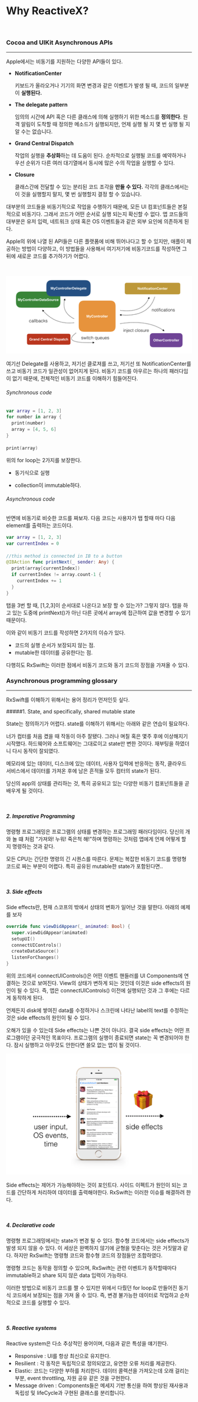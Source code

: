 Why ReactiveX?
=======
<br/>

### Cocoa and UIKit Asynchronous APIs

--------------

Apple에서는 비동기를 지원하는 다양한 API들이 있다.

- **NotificationCenter**

  키보드가 올라오거나 기기의 화면 변경과 같은 이벤트가 발생 될 때, 코드의 일부분이 **실행된다.**

- **The delegate pattern**

  임의의 시간에 API 혹은 다른 클래스에 의해 실행하기 위한 메소드를 **정의한다**. 원격 알림이 도착할 때 정의한 메소드가 실행되지만, 언제 실행 될 지 몇 번 실행 될 지 알 수는 없습니다.

- **Grand Central Dispatch**

  작업의 실행을 **추상화**하는 데 도움이 된다. 순차적으로 실행될 코드를 예약하거나 우선 순위가 다른 여러 대기열에서 동시에 많은 수의 작업을 실행할 수 있다.

- **Closure**

  클래스간에 전달할 수 있는 분리된 코드 조각을 **만들 수 있다.** 각각의 클래스에서는 이 것을 실행할지 말지, 몇 번 실행할지 결정 할 수 있습니다.

대부분의 코드들을 비동기적으로 작업을 수행하기 때문에, 모든 UI 컴포넌트들은 본질적으로 비동기다.  그래서 코드가 어떤 순서로 실행 되는지 확신할 수 없다.  앱 코드들의 대부분은 유저 입력,  네트워크 상태 혹은 OS 이벤트들과 같은 외부 요인에 의존하게 된다. 

Apple의 위에 나열 된 API들은 다른 플랫폼에 비해 뛰어나다고 할 수 있지만, 애플이 제공하는 방법이 다양하고, 이 방법들을 사용해서 여기저기에 비동기코드를 작성하면 그 뒤에 새로운 코드를 추가하기가 어렵다.

<br/>

![complex](./images/complexApple.png)

여기선 Delegate를 사용하고, 저기선 클로져를 쓰고, 저기선 또 NotificationCenter를 쓰고 비동기 코드가 일관성이 없어지게 된다. 비동기 코드를 아우르는 하나의 패러다임이 없기 때문에, 전체적인 비동기 코드를 이해하기 힘들어진다.



###### Synchronous code

~~~swift
var array = [1, 2, 3]
for number in array {
  print(number)
  array = [4, 5, 6]
}

print(array)
~~~

위의 for loop는 2가지를 보장한다. 

- 동기식으로 실행

- collection이 immutable하다.


###### Asynchronous code

반면에 비동기로 비슷한 코드를 짜보자. 
다음 코드는 사용자가 탭 할때 마다 다음 element를 출력하는 코드이다.

~~~swift
var array = [1, 2, 3]
var currentIndex = 0

//this method is connected in IB to a button
@IBAction func printNext(_ sender: Any) {
  print(array[currentIndex])
  if currentIndex != array.count-1 {
    currentIndex += 1
  }
}
~~~

탭을 3번 할 때, [1,2,3]이 순서대로 나온다고 보장 할 수 있는가? 그렇지 않다.  탭을 하고 있는 도중에 printNext()가 아닌 다른 곳에서 array에 접근하여 값을 변경할 수 있기 때문이다.



이와 같이 비동기 코드를 작성하면 2가지의 이슈가 있다. 

- 코드의 실행 순서가 보장되지 않는 점.
- mutable한 데이터를 공유한다는 점.

다행히도 RxSwift는 이러한 점에서 비동기 코드와 동기 코드의 장점을 가져올 수 있다.



### Asynchronous programming glossary

----------

RxSwift를 이해하기 위해서는 용어 정리가 먼저인듯 싶다. 

#####1. State, and specifically, shared mutable state 

State는 정의하기가 어렵다. state를 이해하기 위해서는 아래와 같은 연습이 필요하다. 

너가 컴터를 처음 켰을 때 작동이 아주 잘됐다. 그러나 며칠 혹은 몇주 후에 이상해지기 시작했다. 하드웨어와 소프트웨어는 그대로이고 state만 변한 것이다. 재부팅을 하였더니 다시 동작이 잘되였다. 

메모리에 있는 데이터, 디스크에 있는 데이터, 사용자 입력에 반응하는 동작, 클라우드 서비스에서 데이터를 가져온 후에 남은 흔적들 모두 컴터의 state가 된다. 

당신의 app의 상태를 관리하는 것, 특히 공유되고 있는 다양한 비동기 컴포넌트들을 곧 배우게 될 것이다.

<br/>

##### 2. Imperative Programming

명령형 프로그래밍은 프로그램의 상태를 변경하는 프로그래밍 패러다임이다. 당신의 개와 놀 떄 처럼 "가져와! 누워! 죽은척 해!"하며 명령하는 것처럼 앱에게 언제 어떻게 할 지 명령하는 것과 같다. 

모든 CPU는 간단한 명령의 긴 시퀀스를 따른다. 문제는 복잡한 비동기 코드를 명령형 코드로 짜는 부분이 어렵다. 특히 공유된 mutable한 state가 포함된다면.. 

<br/>

##### 3. Side effects

Side effects란, 현재 스코프의 밖에서 상태의 변화가 일어난 것을 말한다. 아래의 예제를 보자

~~~swift
override func viewDidAppear(_ animated: Bool) {
  super.viewDidAppear(animated)
  setupUI()
  connectUIControls()
  createDataSource()
  listenForChanges()
}
~~~

위의 코드에서 connectUIControls()은 어떤 이벤트 핸들러를 UI Components에 연결하는 것으로 보여진다. View의 상태가 변하게 되는 것인데 이것은 side effects의 원인이 될 수 있다. 즉, 앱은 connectUIControls() 이전에 실행되던 것과 그 후에는 다르게 동작하게 된다.

언제든지 disk에 쌓여진 data를 수정하거나 스크린에 나타난 label의 text를 수정하는 것은 side effects의 원인이 될 수 있다.

오해가 있을 수 있는데 Side effects는 나쁜 것이 아니다. 결국 side effects는 어떤 프로그램이던 궁극적인 목표이다. 프로그램의 실행이 종료되면 state는 꼭 변경되어야 한다. 잠시 실행하고 아무것도 안한다면 쓸모 없는 앱이 될 것이다.

![sideEffects](./images/sideEffects.png)

Side effects는 제어가 가능해야하는 것이 포인트다. 사이드 이펙트가 원인이 되는 코드를 간단하게 처리하여 데이터를 출력해야한다. RxSwift는 이러한 이슈를 해결하려 한다. 

<br/>

##### 4. Declarative code

명령형 프로그래밍에서는 state가 변경 될 수 있다. 함수형 코드에서는 side effects가 발생 되지 않을 수 있다. 이 세상은 완벽하지 않기에 균형을 맞춘다는 것은 거짓말과 같다. 하지만 RxSwift는 명령형 코드와 함수형 코드의 장점들만 조합하였다.

명령형 코드는 동작을 정의할 수 있으며, RxSwift는 관련 이벤트가 동작할때마다 immutable하고 share 되지 않은 data 입력이 가능하다. 

이러한 방법으로 비동기 코드를 짤 수 있지만 위에서 다뤘던 for loop로 만들어진 동기식 코드에서 보장되는 점을 가져 올 수 있다. 즉, 변경 불가능한 데이터로 작업하고 순차적으로 코드를 실행할 수 있다.

<br/>

##### 5. Reactive systems

Reactive system은 다소 추상적인 용어이며, 다음과 같은 특성을 얘기한다.

- Responsive : UI를 항상 최신으로 유지한다.
- Resilient : 각 동작은 독립적으로 정의되었고, 유연한 오류 처리를 제공한다.
- Elastic: 코드는 다양한 부하를 처리한다. 데이터 콜렉션을 가져오는데 오래 걸리는 부분, event throttling, 자원 공유 같은 것을 구현한다. 
- Message driven : Components들은 메세지 기반 통신을 하여 향상된 재사용과 독립성 및 lifeCycle과 구현된 클래스를 분리합니다. 

